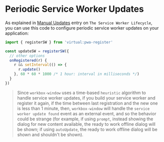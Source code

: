 # Periodic Service Worker Updates

As explained in [Manual Updates](https://developers.google.com/web/fundamentals/primers/service-workers/lifecycle#manual_updates) <outbound-link />
entry on `The Service Worker Lifecycle`, you can use this code to configure periodic service worker updates on your 
application:

```ts
import { registerSW } from 'virtual:pwa-register'

const updateSW = registerSW({
  // other options
  onRegistered(r) {
    r && setInterval(() => {
      r.update()
    }, 60 * 60 * 1000 /* 1 hour: interval in milliseconds */)
  }
})
```

> Since `workbox-window` uses a time-based `heuristic` algorithm to handle service worker updates, if you
build your service worker and register it again, if the time between last registration and the new one is less than
1 minute, then, `workbox-window` will handle the `service worker update found` event as an external event, and so the
behavior could be strange (for example, if using `prompt`, instead showing the dialog for new content available, the
ready  to work offline dialog will be shown; if using `autoUpdate`, the ready to work offline dialog will be shown and
shouldn't be shown).
